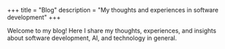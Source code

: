 +++
title = "Blog"
description = "My thoughts and experiences in software development"
+++

Welcome to my blog! Here I share my thoughts, experiences, and insights about software development, AI, and technology in general.
